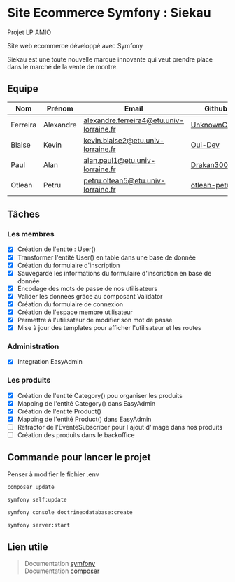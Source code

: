# Site Ecommerce Symfony : **Siekau**

Projet LP AMIO

Site web ecommerce développé avec Symfony

Siekau est une toute nouvelle marque innovante qui veut prendre place dans le marché de la vente de montre.

## Equipe

| Nom | Prénom | Email | Github |
| - | - | - | - |
| Ferreira | Alexandre | alexandre.ferreira4@etu.univ-lorraine.fr | [UnknownChick](https://github.com/UnknownChick) |
| Blaise | Kevin | kevin.blaise2@etu.univ-lorraine.fr | [Oui-Dev](https://github.com/Oui-Dev) |
| Paul | Alan | alan.paul1@etu.univ-lorraine.fr | [Drakan300](https://github.com/Drakan300) |
| Otlean | Petru | petru.oltean5@etu.univ-lorraine.fr | [otlean-petu](https://github.com/oltean-petru) |

## Tâches

### Les membres
* [x] Création de l'entité : User()
* [x] Transformer l'entité User() en table dans une base de donnée
* [x] Création du formulaire d'inscription
* [x] Sauvegarde les informations du formulaire d'inscription en base de donnée
* [x] Encodage des mots de passe de nos utilisateurs
* [x] Valider les données grâce au composant Validator
* [x] Création du formulaire de connexion
* [x] Création de l'espace membre utilisateur
* [x] Permettre à l'utilisateur de modifier son mot de passe
* [x] Mise à jour des templates pour afficher l'utilisateur et les routes

### Administration
* [x] Integration EasyAdmin

### Les produits
* [x] Création de l'entité Category() pou organiser les produits
* [x] Mapping de l'entité Category() dans EasyAdmin
* [x] Création de l'entité Product() 
* [x] Mapping de l'entité Product() dans EasyAdmin
* [ ] Refractor de l'EventeSubscriber pour l'ajout d'image dans nos produits
* [ ] Création des produits dans le backoffice
  
## Commande pour lancer le projet

Penser à modifier le fichier .env

```Bash
composer update
```
```Bash
symfony self:update
```
```Bash
symfony console doctrine:database:create
```
```Bash
symfony server:start
```

## Lien utile

> Documentation [symfony](https://symfony.com/doc/current/index.html)\
> Documentation [composer](https://getcomposer.org/doc/)
